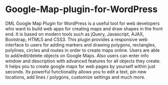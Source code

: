 # Google-Map-plugin-for-WordPress
DML Google Map Plugin for WordPress is a useful tool for web developers who want to build web apps for creating maps and draw shapes in the front end. It is based on modern tools such as jQuery, Javascript, AJAX, Bootstrap, HTML5 and CSS3.  This plugin provides a responsive web interface to users for adding markers and drawing polygons, rectangles, polylines, circles and routes in order to create maps online. Users are able to add/edit/delete objects on Google Maps. Also users can enter info window and description with advanced features for all objects they create.  It helps you to create google maps for web pages by yourself within just seconds. Its powerful functionality allows you to edit a text, pin new locations, add lines / polygons, customize settings and much more.
